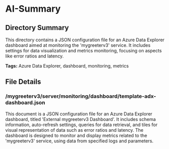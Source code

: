 # AI-Summary
## Directory Summary
This directory contains a JSON configuration file for an Azure Data Explorer dashboard aimed at monitoring the 'mygreeterv3' service. It includes settings for data visualization and metrics monitoring, focusing on aspects like error ratios and latency.

**Tags:** Azure Data Explorer, dashboard, monitoring, metrics

## File Details
    
### /mygreeterv3/server/monitoring/dashboard/template-adx-dashboard.json
This document is a JSON configuration file for an Azure Data Explorer dashboard, titled 'External mygreeterv3 Dashboard'. It includes schema information, auto-refresh settings, queries for data retrieval, and tiles for visual representation of data such as error ratios and latency. The dashboard is designed to monitor and display metrics related to the 'mygreeterv3' service, using data from specified logs and parameters.
